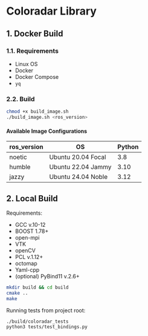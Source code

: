 # Coloradar Library

## 1. Docker Build
### 1.1. Requirements
- Linux OS
- Docker 
- Docker Compose
- `yq`

### 2.2. Build
```bash
chmod +x build_image.sh
./build_image.sh <ros_version>
```

#### Available Image Configurations
| ros_version | OS                 | Python |
|-------------|--------------------|--------|
| noetic      | Ubuntu 20.04 Focal | 3.8    |
| humble      | Ubuntu 22.04 Jammy | 3.10   |
| jazzy       | Ubuntu 24.04 Noble | 3.12   |


## 2. Local Build
Requirements:
- GCC v.10-12
- BOOST 1.78+
- open-mpi
- VTK
- openCV
- PCL v.1.12+
- octomap
- Yaml-cpp
- (optional) PyBind11 v.2.6+

```bash
mkdir build && cd build
cmake ..
make
```
Running tests from project root:
```bash
./build/coloradar_tests
python3 tests/test_bindings.py
```